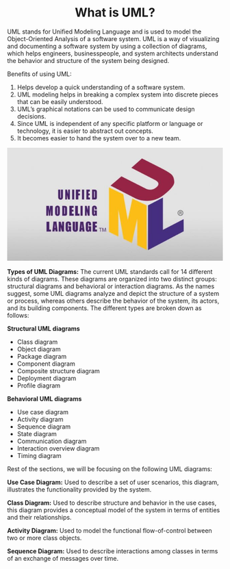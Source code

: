 <h1 align="center">What is UML?</h1>

UML stands for Unified Modeling Language and is used to model the Object-Oriented Analysis of a software system. UML is a way of visualizing and documenting a software system by using a collection of diagrams, which helps engineers, businesspeople, and system architects understand the behavior and structure of the system being designed.

Benefits of using UML:

1. Helps develop a quick understanding of a software system.
2. UML modeling helps in breaking a complex system into discrete pieces that can be easily understood.
3. UML’s graphical notations can be used to communicate design decisions.
4. Since UML is independent of any specific platform or language or technology, it is easier to abstract out concepts.
5. It becomes easier to hand the system over to a new team.

<p align="center">
    <img src="media-files/uml.jpeg" alt="UML">
</p>

**Types of UML Diagrams:** The current UML standards call for 14 different kinds of diagrams. These diagrams are organized into two distinct groups: structural diagrams and behavioral or interaction diagrams. As the names suggest, some UML diagrams analyze and depict the structure of a system or process, whereas others describe the behavior of the system, its actors, and its building components.
The different types are broken down as follows:

**Structural UML diagrams**

* Class diagram
* Object diagram
* Package diagram
* Component diagram
* Composite structure diagram
* Deployment diagram
* Profile diagram

**Behavioral UML diagrams**

* Use case diagram
* Activity diagram
* Sequence diagram
* State diagram
* Communication diagram
* Interaction overview diagram
* Timing diagram

Rest of the sections, we will be focusing on the following UML diagrams:

**Use Case Diagram:** Used to describe a set of user scenarios, this diagram, illustrates the functionality provided by the system.

**Class Diagram:** Used to describe structure and behavior in the use cases, this diagram provides a conceptual model of the system in terms of entities and their relationships.

**Activity Diagram:** Used to model the functional flow-of-control between two or more class objects.

**Sequence Diagram:** Used to describe interactions among classes in terms of an exchange of messages over time.